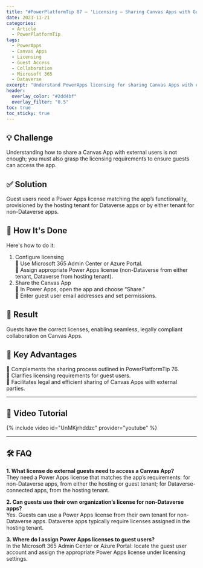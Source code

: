 ```yaml
---
title: "#PowerPlatformTip 87 – 'Licensing – Sharing Canvas Apps with Guests'"
date: 2023-11-21
categories:
  - Article
  - PowerPlatformTip
tags:
  - PowerApps
  - Canvas Apps
  - Licensing
  - Guest Access
  - Collaboration
  - Microsoft 365
  - Dataverse
excerpt: "Understand PowerApps licensing for sharing Canvas Apps with external guests—ensure compliance, seamless collaboration, and the right licenses for Dataverse and non-Dataverse scenarios."
header:
  overlay_color: "#2dd4bf"
  overlay_filter: "0.5"
toc: true
toc_sticky: true
---
```


## 💡 Challenge
Understanding how to share a Canvas App with external users is not enough; you must also grasp the licensing requirements to ensure guests can access the app.

## ✅ Solution
Guest users need a Power Apps license matching the app’s functionality, provisioned by the hosting tenant for Dataverse apps or by either tenant for non-Dataverse apps.

## 🔧 How It's Done
Here's how to do it:
1. Configure licensing  
   🔸 Use Microsoft 365 Admin Center or Azure Portal.  
   🔸 Assign appropriate Power Apps license (non-Dataverse from either tenant, Dataverse from hosting tenant).  
2. Share the Canvas App  
   🔸 In Power Apps, open the app and choose “Share.”  
   🔸 Enter guest user email addresses and set permissions.

## 🎉 Result
Guests have the correct licenses, enabling seamless, legally compliant collaboration on Canvas Apps.

## 🌟 Key Advantages
🔸 Complements the sharing process outlined in PowerPlatformTip 76.  
🔸 Clarifies licensing requirements for guest users.  
🔸 Facilitates legal and efficient sharing of Canvas Apps with external parties.

---

## 🎥 Video Tutorial
{% include video id="UnMKjrhddzc" provider="youtube" %}

---

## 🛠️ FAQ
**1. What license do external guests need to access a Canvas App?**  
They need a Power Apps license that matches the app’s requirements: for non-Dataverse apps, from either the hosting or guest tenant; for Dataverse-connected apps, from the hosting tenant.

**2. Can guests use their own organization’s license for non-Dataverse apps?**  
Yes. Guests can use a Power Apps license from their own tenant for non-Dataverse apps. Dataverse apps typically require licenses assigned in the hosting tenant.

**3. Where do I assign Power Apps licenses to guest users?**  
In the Microsoft 365 Admin Center or Azure Portal: locate the guest user account and assign the appropriate Power Apps license under licensing settings.
